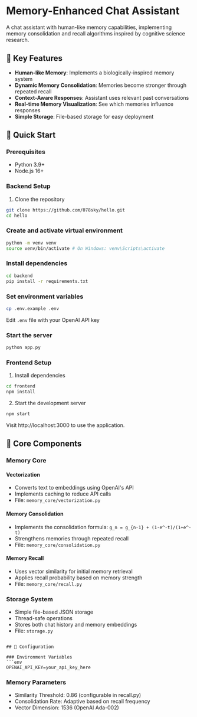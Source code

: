 # Memory-Enhanced Chat Assistant

A chat assistant with human-like memory capabilities, implementing memory consolidation and recall algorithms inspired by cognitive science research.

## 🧠 Key Features

- **Human-like Memory**: Implements a biologically-inspired memory system
- **Dynamic Memory Consolidation**: Memories become stronger through repeated recall
- **Context-Aware Responses**: Assistant uses relevant past conversations
- **Real-time Memory Visualization**: See which memories influence responses
- **Simple Storage**: File-based storage for easy deployment


## 🚀 Quick Start

### Prerequisites
- Python 3.9+
- Node.js 16+   

### Backend Setup 
1. Clone the repository
```bash
git clone https://github.com/078sky/hello.git
cd hello
```

### Create and activate virtual environment
```bash
python -m venv venv
source venv/bin/activate # On Windows: venv\Scripts\activate
```

### Install dependencies
```bash
cd backend
pip install -r requirements.txt
```

### Set environment variables
```bash
cp .env.example .env
```
Edit `.env` file with your OpenAI API key

### Start the server
```bash
python app.py
```

### Frontend Setup
1. Install dependencies
```bash
cd frontend
npm install
```

2. Start the development server
```bash
npm start
```


Visit http://localhost:3000 to use the application.

## 🧪 Core Components

### Memory Core

#### Vectorization
- Converts text to embeddings using OpenAI's API
- Implements caching to reduce API calls
- File: `memory_core/vectorization.py`

#### Memory Consolidation
- Implements the consolidation formula: `g_n = g_{n-1} + (1-e^-t)/(1+e^-t)`
- Strengthens memories through repeated recall
- File: `memory_core/consolidation.py`

#### Memory Recall
- Uses vector similarity for initial memory retrieval
- Applies recall probability based on memory strength
- File: `memory_core/recall.py`

### Storage System
- Simple file-based JSON storage
- Thread-safe operations
- Stores both chat history and memory embeddings
- File: `storage.py`

```

## 🔧 Configuration

### Environment Variables
```env
OPENAI_API_KEY=your_api_key_here
```

### Memory Parameters
- Similarity Threshold: 0.86 (configurable in recall.py)
- Consolidation Rate: Adaptive based on recall frequency
- Vector Dimension: 1536 (OpenAI Ada-002)

